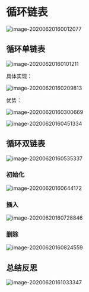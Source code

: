 # 循环链表

![image-20200620160012077](https://cdn.jsdelivr.net/gh/KimYangOfCat/MyPicStorage/2021-CSPostgraduate-408/20200810005122.jpg)

## 循环单链表

![image-20200620160101211](https://cdn.jsdelivr.net/gh/KimYangOfCat/MyPicStorage/2021-CSPostgraduate-408/20200810005123.jpg)

具体实现：

![image-20200620160209813](https://cdn.jsdelivr.net/gh/KimYangOfCat/MyPicStorage/2021-CSPostgraduate-408/20200810005124.jpg)

优势：

![image-20200620160300669](https://cdn.jsdelivr.net/gh/KimYangOfCat/MyPicStorage/2021-CSPostgraduate-408/20200810005125.jpg)

![image-20200620160451334](https://cdn.jsdelivr.net/gh/KimYangOfCat/MyPicStorage/2021-CSPostgraduate-408/20200810005126.jpg)

## 循环双链表

![image-20200620160535337](https://cdn.jsdelivr.net/gh/KimYangOfCat/MyPicStorage/2021-CSPostgraduate-408/20200810005127.jpg)

### 初始化

![image-20200620160644172](https://cdn.jsdelivr.net/gh/KimYangOfCat/MyPicStorage/2021-CSPostgraduate-408/20200810005128.jpg)

### 插入

![image-20200620160728846](https://cdn.jsdelivr.net/gh/KimYangOfCat/MyPicStorage/2021-CSPostgraduate-408/20200810005751.jpg)

### 删除

![image-20200620160824559](https://cdn.jsdelivr.net/gh/KimYangOfCat/MyPicStorage/2021-CSPostgraduate-408/20200810005758.jpg)

## 总结反思

![image-20200620161033347](https://cdn.jsdelivr.net/gh/KimYangOfCat/MyPicStorage/2021-CSPostgraduate-408/20200810005803.jpg)

<!-- 评论模块，不可删除 -->
<Vssue  />